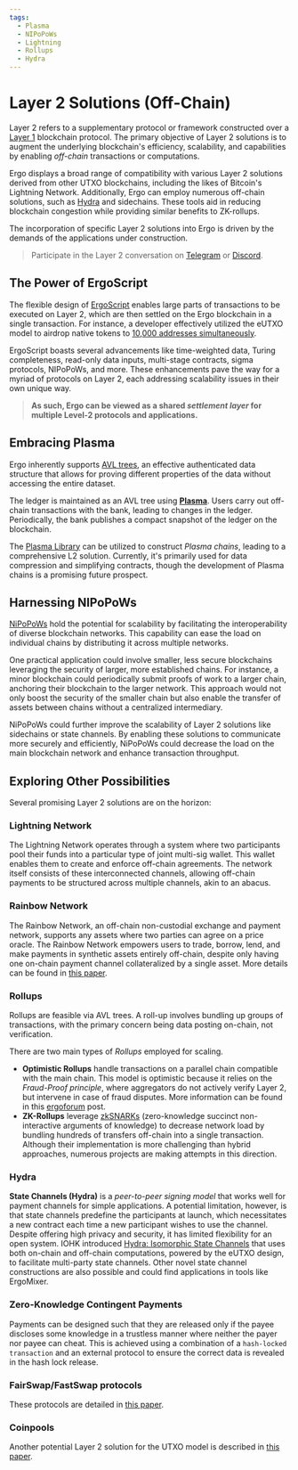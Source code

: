 ```yaml
---
tags:
  - Plasma
  - NIPoPoWs
  - Lightning
  - Rollups
  - Hydra
---
```


# Layer 2 Solutions (Off-Chain)

Layer 2 refers to a supplementary protocol or framework constructed over a [Layer 1](layer1.md) blockchain protocol. The primary objective of Layer 2 solutions is to augment the underlying blockchain's efficiency, scalability, and capabilities by enabling *off-chain* transactions or computations.

Ergo displays a broad range of compatibility with various Layer 2 solutions derived from other UTXO blockchains, including the likes of Bitcoin's Lightning Network. Additionally, Ergo can employ numerous off-chain solutions, such as [Hydra](https://iohk.io/en/research/library/papers/hydrafast-isomorphic-state-channels/) and sidechains. These tools aid in reducing blockchain congestion while providing similar benefits to ZK-rollups.

The incorporation of specific Layer 2 solutions into Ergo is driven by the demands of the applications under construction.

> Participate in the Layer 2 conversation on [Telegram](https://t.me/ErgoLayer2) or [Discord]().

## The Power of ErgoScript

The flexible design of [ErgoScript](ergoscript.md) enables large parts of transactions to be executed on Layer 2, which are then settled on the Ergo blockchain in a single transaction. For instance, a developer effectively utilized the eUTXO model to airdrop native tokens to [10,000 addresses simultaneously](https://explorer.ergoplatform.com/en/transactions/e2c4954665ccf87791f42983ae4f7031205c2e719709907cbf2ff09e5489d4b8). 

ErgoScript boasts several advancements like time-weighted data, Turing completeness, read-only data inputs, multi-stage contracts, sigma protocols, NIPoPoWs, and more. These enhancements pave the way for a myriad of protocols on Layer 2, each addressing scalability issues in their own unique way.

> **As such, Ergo can be viewed as a shared *settlement layer* for multiple Level-2 protocols and applications.**

## Embracing Plasma

Ergo inherently supports [AVL trees](avl.md), an effective authenticated data structure that allows for proving different properties of the data without accessing the entire dataset.

The ledger is maintained as an AVL tree using **[Plasma](plasma.md)**. Users carry out off-chain transactions with the bank, leading to changes in the ledger. Periodically, the bank publishes a compact snapshot of the ledger on the blockchain.

The [Plasma Library](plasma.md) can be utilized to construct *Plasma chains*, leading to a comprehensive L2 solution. Currently, it's primarily used for data compression and simplifying contracts, though the development of Plasma chains is a promising future prospect.

## Harnessing NIPoPoWs

[NiPoPoWs](nipopows.md) hold the potential for scalability by facilitating the interoperability of diverse blockchain networks. This capability can ease the load on individual chains by distributing it across multiple networks.

One practical application could involve smaller, less secure blockchains leveraging the security of larger, more established chains. For instance, a minor blockchain could periodically submit proofs of work to a larger chain, anchoring their blockchain to the larger network. This approach would not only boost the security of the smaller chain but also enable the transfer of assets between chains without a centralized intermediary.

NiPoPoWs could further improve the scalability of Layer 2 solutions like sidechains or state channels. By enabling these solutions to communicate more securely and efficiently, NiPoPoWs could decrease the load on the main blockchain network and enhance transaction throughput.

## Exploring Other Possibilities

Several promising Layer 2 solutions are on the horizon:

### **Lightning Network** 

The Lightning Network operates through a system where two participants pool their funds into a particular type of joint multi-sig wallet. This wallet enables them to create and enforce off-chain agreements. The network itself consists of these interconnected channels, allowing off-chain payments to be structured across multiple channels, akin to an abacus.

### **Rainbow Network** 

The Rainbow Network, an off-chain non-custodial exchange and payment network, supports any assets where two parties can agree on a price oracle. The Rainbow Network empowers users to trade, borrow, lend, and make payments in synthetic assets entirely off-chain, despite only having one on-chain payment channel collateralized by a single asset. More details can be found in [this paper](http://research.paradigm.xyz/RainbowNetwork.pdf).

### **Rollups**

Rollups are feasible via AVL trees. A roll-up involves bundling up groups of transactions, with the primary concern being data posting on-chain, not verification. 

There are two main types of *Rollups* employed for scaling. 

- **Optimistic Rollups** handle transactions on a parallel chain compatible with the main chain. This model is optimistic because it relies on the *Fraud-Proof principle*, where aggregators do not actively verify Layer 2, but intervene in case of fraud disputes. More information can be found in this [ergoforum](https://www.ergoforum.org/t/optimistic-rollups-and-fraud-proofs-in-ergo/3819) post.
- **ZK-Rollups** leverage [zkSNARKs](https://blog.ethereum.org/2016/12/05/zksnarks-in-a-nutshell/) (zero-knowledge succinct non-interactive arguments of knowledge) to decrease network load by bundling hundreds of transfers off-chain into a single transaction. Although their implementation is more challenging than hybrid approaches, numerous projects are making attempts in this direction.

### **Hydra**

**State Channels (Hydra)** is a *peer-to-peer signing model* that works well for payment channels for simple applications. A potential limitation, however, is that state channels predefine the participants at launch, which necessitates a new contract each time a new participant wishes to use the channel. Despite offering high privacy and security, it has limited flexibility for an open system. IOHK introduced [Hydra: Isomorphic State Channels](https://iohk.io/en/research/library/papers/hydrafast-isomorphic-state-channels/) that uses both on-chain and off-chain computations, powered by the eUTXO design, to facilitate multi-party state channels. Other novel state channel constructions are also possible and could find applications in tools like ErgoMixer.

### **Zero-Knowledge Contingent Payments** 

Payments can be designed such that they are released only if the payee discloses some knowledge in a trustless manner where neither the payer nor payee can cheat. This is achieved using a combination of a `hash-locked transaction` and an external protocol to ensure the correct data is revealed in the hash lock release.

### **FairSwap/FastSwap protocols** 

These protocols are detailed in [this paper](https://eprint.iacr.org/2019/1296).

### **Coinpools** 

Another potential Layer 2 solution for the UTXO model is described in [this paper](https://discrete-blog.github.io/coinpool/).